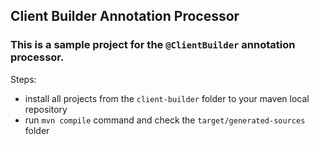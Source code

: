 ## Client Builder Annotation Processor

### This is a sample project for the `@ClientBuilder` annotation processor.

Steps:
- install all projects from the `client-builder` folder to your maven local repository
- run `mvn compile` command and check the `target/generated-sources` folder
